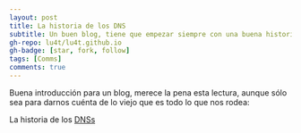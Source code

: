 ```yaml
---
layout: post
title: La historia de los DNS
subtitle: Un buen blog, tiene que empezar siempre con una buena historia.
gh-repo: lu4t/lu4t.github.io
gh-badge: [star, fork, follow]
tags: [Comms]
comments: true
---
```


Buena introducción para un blog, merece la pena esta lectura, aunque sólo sea para darnos cuénta de lo viejo que es todo lo que nos rodea:

La historia de los [DNSs](https://blog.cloudflare.com/the-history-of-the-url/)


